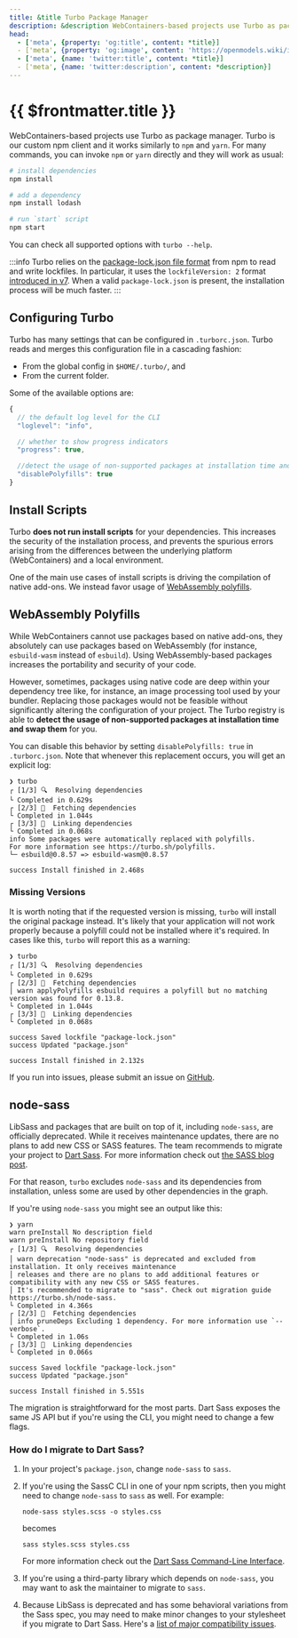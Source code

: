 ```yaml
---
title: &title Turbo Package Manager
description: &description WebContainers-based projects use Turbo as package manager. Turbo is our custom npm client and it works similarly to `npm` and `yarn`. 
head:
  - ['meta', {property: 'og:title', content: *title}] 
  - ['meta', {property: 'og:image', content: 'https://openmodels.wiki/img/og/webcontainer-turbo-package-manager.png'}]
  - ['meta', {name: 'twitter:title', content: *title}]
  - ['meta', {name: 'twitter:description', content: *description}]
---
```


# {{ $frontmatter.title }}

WebContainers-based projects use Turbo as package manager. Turbo is our custom npm client and it works similarly to `npm` and `yarn`. For many commands, you can invoke `npm` or `yarn` directly and they will work as usual:

```sh
# install dependencies
npm install

# add a dependency
npm install lodash

# run `start` script
npm start
```

You can check all supported options with `turbo --help`.

:::info
Turbo relies on the [package-lock.json file format](https://docs.npmjs.com/cli/v7/configuring-npm/package-lock-json) from npm to read and write lockfiles. In particular, it uses the `lockfileVersion: 2` format [introduced in v7](https://docs.npmjs.com/cli/v7/configuring-npm/package-lock-json#lockfileversion). When a valid `package-lock.json` is present, the installation process will be much faster.
:::

## Configuring Turbo

Turbo has many settings that can be configured in `.turborc.json`. Turbo reads and merges this configuration file in a cascading fashion:

- From the global config in `$HOME/.turbo/`, and
- From the current folder.

Some of the available options are:

```js
{
  // the default log level for the CLI
  "loglevel": "info",

  // whether to show progress indicators
  "progress": true,

  //detect the usage of non-supported packages at installation time and swap them
  "disablePolyfills": true
}
```

## Install Scripts

<!-- id for turbo.sh redirect -->

<span id="turbo-sh-install-scripts"></span>

Turbo **does not run install scripts** for your dependencies. This increases the security of the installation process, and prevents the spurious errors arising from the differences between the underlying platform (WebContainers) and a local environment.

One of the main use cases of install scripts is driving the compilation of native add-ons. We instead favor usage of [WebAssembly polyfills](#webassembly-polyfills).

## WebAssembly Polyfills

<!-- id for turbo.sh redirect -->

<span id="turbo-sh-polyfills"></span>

While WebContainers cannot use packages based on native add-ons, they absolutely can use packages based on WebAssembly (for instance, `esbuild-wasm` instead of `esbuild`). Using WebAssembly-based packages increases the portability and security of your code.

However, sometimes, packages using native code are deep within your dependency tree like, for instance, an image processing tool used by your bundler. Replacing those packages would not be feasible without significantly altering the configuration of your project. The Turbo registry is able to **detect the usage of non-supported packages at installation time and swap them** for you.

You can disable this behavior by setting `disablePolyfills: true` in `.turborc.json`. Note that whenever this replacement occurs, you will get an explicit log:

```
❯ turbo
┌ [1/3] 🔍  Resolving dependencies
└ Completed in 0.629s
┌ [2/3] 🚚  Fetching dependencies
└ Completed in 1.044s
┌ [3/3] 🔗  Linking dependencies
└ Completed in 0.068s
info Some packages were automatically replaced with polyfills.
For more information see https://turbo.sh/polyfills.
└─ esbuild@0.8.57 => esbuild-wasm@0.8.57

success Install finished in 2.468s
```

### Missing Versions

It is worth noting that if the requested version is missing, `turbo` will install the original package instead. It's likely that your application will not work properly because a polyfill could not be installed where it's required. In cases like this, `turbo` will report this as a warning:

```
❯ turbo
┌ [1/3] 🔍  Resolving dependencies
└ Completed in 0.629s
┌ [2/3] 🚚  Fetching dependencies
│ warn applyPolyfills esbuild requires a polyfill but no matching version was found for 0.13.8.
└ Completed in 1.044s
┌ [3/3] 🔗  Linking dependencies
└ Completed in 0.068s

success Saved lockfile "package-lock.json"
success Updated "package.json"

success Install finished in 2.132s
```

If you run into issues, please submit an issue on [GitHub](https://github.com/OpenModels/webcontainer-core/issues/new?assignees=&labels=&template=bug_report.yml).

## node-sass

<!-- id for turbo.sh redirect -->

<span id="turbo-sh-node-sass"></span>

LibSass and packages that are built on top of it, including `node-sass`, are officially deprecated. While it receives maintenance updates, there are no plans to add new CSS or SASS features. The team recommends to migrate your project to [Dart Sass](https://sass-lang.com/dart-sass). For more information check out [the SASS blog post](https://sass-lang.com/blog/libsass-is-deprecated).

For that reason, `turbo` excludes `node-sass` and its dependencies from installation, unless some are used by other dependencies in the graph.

If you're using `node-sass` you might see an output like this:

```
❯ yarn
warn preInstall No description field
warn preInstall No repository field
┌ [1/3] 🔍  Resolving dependencies
│ warn deprecation "node-sass" is deprecated and excluded from installation. It only receives maintenance
│ releases and there are no plans to add additional features or compatibility with any new CSS or SASS features.
│ It's recommended to migrate to "sass". Check out migration guide https://turbo.sh/node-sass.
└ Completed in 4.366s
┌ [2/3] 🚚  Fetching dependencies
│ info pruneDeps Excluding 1 dependency. For more information use `--verbose`.
└ Completed in 1.06s
┌ [3/3] 🔗  Linking dependencies
└ Completed in 0.066s

success Saved lockfile "package-lock.json"
success Updated "package.json"

success Install finished in 5.551s
```

The migration is straightforward for the most parts. Dart Sass exposes the same JS API but if you're using the CLI, you might need to change a few flags.

### How do I migrate to Dart Sass?

1. In your project's `package.json`, change `node-sass` to `sass`.
2. If you're using the SassC CLI in one of your npm scripts, then you might need to change `node-sass` to `sass` as well. For example:

   ```
   node-sass styles.scss -o styles.css
   ```

   becomes

   ```
   sass styles.scss styles.css
   ```

   For more information check out the [Dart Sass Command-Line Interface](https://sass-lang.com/documentation/cli/dart-sass).

3. If you're using a third-party library which depends on `node-sass`, you may want to ask the maintainer to migrate to `sass`.
4. Because LibSass is deprecated and has some behavioral variations from the Sass spec, you may need to make minor changes to your stylesheet if you migrate to Dart Sass. Here's a [list of major compatibility issues](https://github.com/sass/libsass/issues?q=is%3Aopen+is%3Aissue+label%3A%22Compatibility+-+P1+%E2%9A%A0%EF%B8%8F%22).
